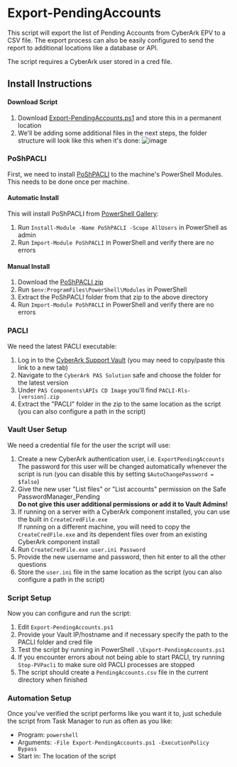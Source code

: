 # Export-PendingAccounts
This script will export the list of Pending Accounts from CyberArk EPV to a CSV file. The export process can also be easily configured to send the report to additional locations like a database or API.

The script requires a CyberArk user stored in a cred file. 

## Install Instructions

#### Download Script
1. Download [Export-PendingAccounts.ps1](https://raw.githubusercontent.com/T3hUb3rK1tten/Export-PendingAccounts/master/Export-PendingAccounts.ps1) and store this in a permanent location
2. We'll be adding some additional files in the next steps, the folder structure will look like this when it's done:
![image](https://user-images.githubusercontent.com/566438/62514192-f110b380-b80d-11e9-8ef3-f77497ae5ce5.png)

### PoShPACLI
First, we need to install [PoShPACLI](https://github.com/pspete/PoShPACLI/) to the machine's PowerShell Modules. This needs to be done once per machine.

#### Automatic Install
This will install PoShPACLI from [PowerShell Gallery](https://www.powershellgallery.com/packages/PoShPACLI/):
1. Run `Install-Module -Name PoShPACLI -Scope AllUsers` in PowerShell as admin
2. Run `Import-Module PoShPACLI` in PowerShell and verify there are no errors

#### Manual Install
1. Download the [PoShPACLI zip](https://github.com/pspete/PoShPACLI/archive/master.zip)
2. Run `$env:ProgramFiles\PowerShell\Modules` in PowerShell
3. Extract the PoShPACLI folder from that zip to the above directory
4. Run `Import-Module PoShPACLI` in PowerShell and verify there are no errors

### PACLI
We need the latest PACLI executable:
1. Log in to the [CyberArk Support Vault](https://support.cyberark.com) (you may need to copy/paste this link to a new tab)
2. Navigate to the `CyberArk PAS Solution` safe and choose the folder for the latest version 
3. Under `PAS Components\APIs CD Image` you'll find `PACLI-Rls-[version].zip`
4. Extract the "PACLI" folder in the zip to the same location as the script (you can also configure a path in the script)

### Vault User Setup
We need a credential file for the user the script will use:
1. Create a new CyberArk authentication user, i.e. `ExportPendingAccounts`  
The password for this user will be changed automatically whenever the script is run (you can disable this by setting `$AutoChangePassword = $false`)
2. Give the new user "List files" or "List accounts" permission on the Safe PasswordManager_Pending  
**Do not give this user additional permissions or add it to Vault Admins!**
3. If running on a server with a CyberArk component installed, you can use the built in `CreateCredFile.exe`  
If running on a different machine, you will need to copy the `CreateCredFile.exe` and its dependent files over from an existing CyberArk component install
4. Run `CreateCredFile.exe user.ini Password`
5. Provide the new username and password, then hit enter to all the other questions
6. Store the `user.ini` file in the same location as the script (you can also configure a path in the script)

### Script Setup
Now you can configure and run the script:
1. Edit `Export-PendingAccounts.ps1`
1. Provide your Vault IP/hostname and if necessary specify the path to the PACLI folder and cred file
4. Test the script by running in PowerShell `.\Export-PendingAccounts.ps1`
5. If you encounter errors about not being able to start PACLI, try running `Stop-PVPacli` to make sure old PACLI processes are stopped
6. The script should create a `PendingAccounts.csv` file in the current directory when finished

### Automation Setup
Once you've verified the script performs like you want it to, just schedule the script from Task Manager to run as often as you like:
- Program: `powershell`
- Arguments: `-File Export-PendingAccounts.ps1 -ExecutionPolicy Bypass`
- Start in: The location of the script
